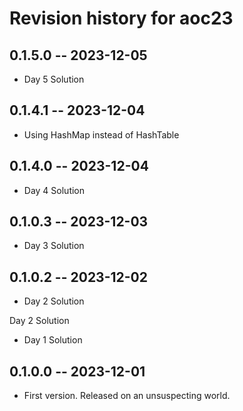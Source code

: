 # Revision history for aoc23

## 0.1.5.0 -- 2023-12-05

* Day 5 Solution

## 0.1.4.1 -- 2023-12-04

* Using HashMap instead of HashTable

## 0.1.4.0 -- 2023-12-04

* Day 4 Solution

## 0.1.0.3 -- 2023-12-03

* Day 3 Solution

## 0.1.0.2 -- 2023-12-02

* Day 2 Solution

Day 2 Solution

* Day 1 Solution

## 0.1.0.0 -- 2023-12-01

* First version. Released on an unsuspecting world.
